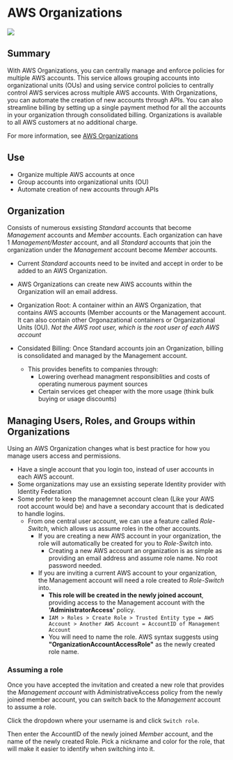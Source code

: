 # AWS Organizations

![](https://explore.skillbuilder.aws/files/a/w/aws_prod1_docebosaas_com/1721149200/GkyF8Mg8z4_WVdL503GbNw/tincan/1795780_1704469401_o_1hjd4l7tc11hedc913i09dklbhj_zip/assets/IT8qs9OpLqKemLQo_Ujpjq99HbaJwB8WF.jpg)
## Summary

With AWS Organizations, you can centrally manage and enforce policies for multiple AWS accounts. This service allows grouping accounts into organizational units (OUs) and using service control policies to centrally control AWS services across multiple AWS accounts. With Organizations, you can automate the creation of new accounts through APIs. You can also streamline billing by setting up a single payment method for all the accounts in your organization through consolidated billing. Organizations is available to all AWS customers at no additional charge.

For more information, see [AWS Organizations](https://aws.amazon.com/organizations/)

## Use 

- Organize multiple AWS accounts at once
- Group accounts into organizational units (OU)
- Automate creation of new accounts through APIs


## Organization

Consists of numerous exsisting *Standard* accounts that become *Management* accounts and *Member* accounts. Each organization can have 1 *Management/Master* account, and all *Standard* accounts that join the organization under the *Management* account become *Member* accounts. 

  - Current *Standard* accounts need to be invited and accept in order to be added to an AWS Organization.
  - AWS Organizations can create new AWS accounts within the Organization will an email address. 

- Organization Root: A container within an AWS Organization, that contains AWS accounts (Member accounts or the Management account. It can also contain other Orgonazational containers or Organizational Units (OU). *Not the AWS root user, which is the root user of each AWS account*

- Considated Billing: Once Standard accounts join an Organization, billing is consolidated and managed by the Management account.
  - This provides benefits to companies through:
    - Lowering overhead managment responsiblities and costs of operating numerous payment sources
    - Certain services get cheaper with the more usage (think bulk buying or usage discounts)
   
## Managing Users, Roles, and Groups within Organizations

Using an AWS Organization changes what is best practice for how you manage users access and permissions. 

- Have a single account that you login too, instead of user accounts in each AWS account.
- Some organizations may use an exsisting seperate Identity provider with Identity Federation
- Some prefer to keep the managemnet account clean (Like your AWS root account would be) and have a secondary account that is dedicated to handle logins.
  - From one central user account, we can use a feature called *Role-Switch*, which allows us assume roles in the other accounts.
    - If you are creating a new AWS account in your organization, the role will automatically be created for you to *Role-Switch* into.
      - Creating a new AWS account an organization is as simple as providing an email address and assume role name. No root password needed. 
    - If you are inviting a current AWS account to your organization, the Management account will need a role created to *Role-Switch* into.
      - **This role will be created in the newly joined account**, providing access to the Management account with the **'AdministratorAccess'** policy.  
      - ``` IAM > Roles > Create Role > Trusted Entity type = AWS Account > Another AWS Account = AccountID of Management Account ```
      - You will need to name the role. AWS syntax suggests using **"OrganizationAccountAccessRole"** as the newly created role name.
     
### Assuming a role
Once you have accepted the invitation and created a new role that provides the *Management account* with AdministrativeAccess policy from the newly joined member account, you can switch back to the *Management* account to assume a role.

Click the dropdown where your username is and click ```Switch role```. 

Then enter the AccountID of the newly joined *Member* account, and the name of the newly created Role. Pick a nickname and color for the role, that will make it easier to identify when switching into it. 
 


   
